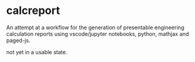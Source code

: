 # calcreport
An attempt at a workflow for the generation of presentable engineering calculation reports using vscode/jupyter notebooks, python, mathjax and paged-js.

not yet in a usable state.
